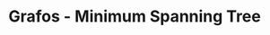 # Grafos - Minimum Spanning Tree

<!-- TODO introdução -->
<!-- TODO o que é árvore geradora mínima -->
<!-- TODO prim -->
<!-- TODO kruskal -->
<!-- TODO boruvka. Alguma vantagem? -->
<!-- TODO referências: 

 - wikipedia
 - códigos do gema
 - simulação de cada algoritmo
 
 -->